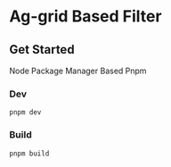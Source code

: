 # Ag-grid Based Filter

## Get Started

Node Package Manager Based Pnpm

### Dev

```shell
pnpm dev
```

### Build

```shell
pnpm build
```

